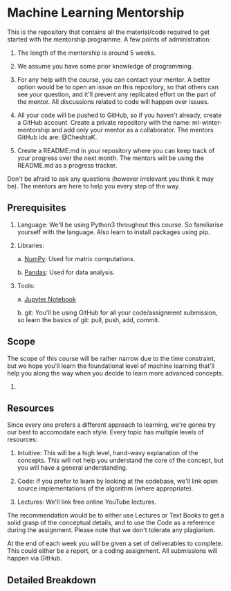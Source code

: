# Machine Learning Mentorship

This is the repository that contains all the material/code required to get started with the mentorship programme. A few points of administration:

1. The length of the mentorship is around 5 weeks.

2. We assume you have some prior knowledge of programming.

3. For any help with the course, you can contact your mentor. A better option would be to open an issue on this repository, so that others can see your question, and it'll prevent any replicated effort on the part of the mentor. All discussions related to code will happen over issues.

4. All your code will be pushed to GitHub, so if you haven't already, create a GitHub account. Create a private repository with the name: ml-winter-mentorship and add only your mentor as a collaborator. The mentors GitHub ids are: @CheshtaK.

5. Create a README.md in your repository where you can keep track of your progress over the next month. The mentors will be using the README.md as a progress tracker.

Don't be afraid to ask any questions (however irrelevant you think it may be). The mentors are here to help you every step of the way.


## Prerequisites

1. Language: We'll be using Python3 throughout this course. So familiarise yourself with the language. Also learn to install packages using pip.

2. Libraries:

    a. [NumPy](https://numpy.org/): Used for matrix computations.
    
    b. [Pandas](https://pandas.pydata.org/): Used for data analysis.

4. Tools:

    a. [Jupyter Notebook](https://jupyter.org/install)
    
    b. git: You'll be using GitHub for all your code/assignment submission, so learn the basics of git: pull, push, add, commit.


## Scope

The scope of this course will be rather narrow due to the time constraint, but we hope you'll learn the foundational level of machine learning that'll help you along the way when you decide to learn more advanced concepts.

1. 


## Resources

Since every one prefers a different approach to learning, we're gonna try our best to accomodate each style. Every topic has multiple levels of resources:

1. Intuitive: This will be a high level, hand-wavy explanation of the concepts. This will not help you understand the core of the concept, but you will have a general understanding.

2. Code: If you prefer to learn by looking at the codebase, we'll link open source implementations of the algorithm (where appropriate).

3. Lectures: We'll link free online YouTube lectures.

The recommendation would be to either use Lectures or Text Books to get a solid grasp of the conceptual details, and to use the Code as a reference during the assignment. Please note that we don't tolerate any plagiarism.

At the end of each week you will be given a set of deliverables to complete. This could either be a report, or a coding assignment. All submissions will happen via GitHub.


## Detailed Breakdown


